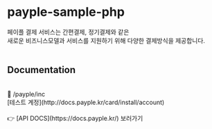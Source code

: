 # payple-sample-php

페이플 결제 서비스는 간편결제, 정기결제와 같은 <br>
새로운 비즈니스모델과 서비스를 지원하기 위해 다양한 결제방식을 제공합니다.
<br><br>
## Documentation
<br>
📂 /payple/inc <br>
[테스트 계정](http://docs.payple.kr/card/install/account)
<br><br>
👉 [API DOCS](https://docs.payple.kr/) 보러가기
